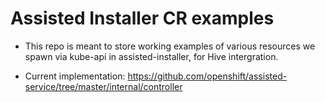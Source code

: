 # Assisted Installer CR examples

* This repo is meant to store working examples of various resources we spawn via kube-api in assisted-installer, for Hive intergration.
  
* Current implementation: https://github.com/openshift/assisted-service/tree/master/internal/controller